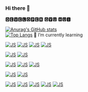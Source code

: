 ### Hi there 👋

<!--
**dodnam/dodnam** is a ✨ _special_ ✨ repository because its `README.md` (this file) appears on your GitHub profile.

Here are some ideas to get you started:

- 🔭 I’m currently working on ...

- 👯 I’m looking to collaborate on ...
- 🤔 I’m looking for help with ...
- 💬 Ask me about ...
- 📫 How to reach me: ...
- 😄 Pronouns: ...
- ⚡ Fun fact: ...
-->

🅳🅴🆅🅴🅻🅾🅿🅴🆁 🅶🆈🆄 🅷🆄🅸

[![Anurag's GitHub stats](https://github-readme-stats.vercel.app/api?username=dodnam)](https://github.com/dodnam/github-readme-stats) <br>
[![Top Langs](https://github-readme-stats.vercel.app/api/top-langs/?username=dodnam)](https://github.com/dodnam/github-readme-stats)
🌱 I’m currently learning 

  [![JS](https://img.shields.io/badge/JavaScript-F7DF1E?style=flat-square&logo=JavaScript&logoColor=white)](github.com/dodnam) [![JS](https://img.shields.io/badge/CSS3-1572B6?style=flat-square&logo=CSS3&logoColor=white)](github.com/dodnam) [![JS](https://img.shields.io/badge/HTML5-E34F26?style=flat-square&logo=HTML5&logoColor=white)](github.com/dodnam) [![JS](https://img.shields.io/badge/jQuery-0769AD?style=flat-square&logo=jQuery&logoColor=white)](github.com/dodnam)

  [![JS](https://img.shields.io/badge/Java-6DB33F?style=flat-square&logo=Java&logoColor=white)](github.com/dodnam) [![JS](https://img.shields.io/badge/Swift-F05138?style=flat-square&logo=Swift&logoColor=white)](github.com/dodnam) 

  [![JS](https://img.shields.io/badge/Spring-6DB33F?style=flat-square&logo=Spring&logoColor=white)](github.com/dodnam) [![JS](https://img.shields.io/badge/SpringBoot-6DB33F?style=flat-square&logo=SpringBoot&logoColor=white)](github.com/dodnam) [![JS](https://img.shields.io/badge/Xcode-147EFB?style=flat-square&logo=Xcode&logoColor=white)](github.com/dodnam)

  [![JS](https://img.shields.io/badge/MySQL-4479A1?style=flat-square&logo=MySQL&logoColor=white)](github.com/dodnam) [![JS](https://img.shields.io/badge/MariaDB-003545?style=flat-square&logo=MariaDB&logoColor=white)](github.com/dodnam)



  [![JS](https://img.shields.io/badge/Git-F05032?style=flat-square&logo=Git&logoColor=white)](github.com/dodnam) [![JS](https://img.shields.io/badge/GitHub-181717?style=flat-square&logo=GitHub&logoColor=white)](github.com/dodnam)
  [![JS](https://img.shields.io/badge/Jira-0052CC?style=flat-square&logo=Jira&logoColor=white)](github.com/dodnam) [![JS](https://img.shields.io/badge/Slack-4A154B?style=flat-square&logo=Slack&logoColor=white)](github.com/dodnam) [![JS](https://img.shields.io/badge/Redmine-B32024?style=flat-square&logo=Redmine&logoColor=white)](github.com/dodnam)


